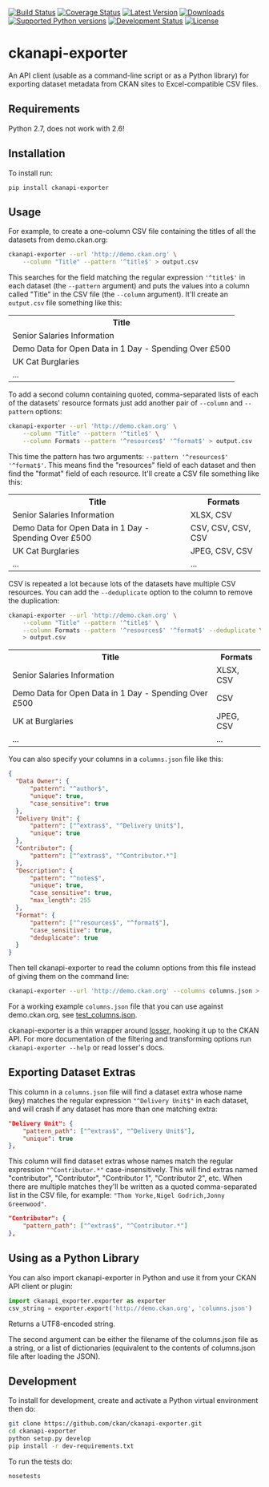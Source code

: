 [![Build Status](https://travis-ci.org/ckan/ckanapi-exporter.svg)](https://travis-ci.org/ckan/ckanapi-exporter)
[![Coverage Status](https://img.shields.io/coveralls/ckan/ckanapi-exporter.svg)](https://coveralls.io/r/ckan/ckanapi-exporter)
[![Latest Version](https://pypip.in/version/ckanapi-exporter/badge.svg)](https://pypi.python.org/pypi/ckanapi-exporter/)
[![Downloads](https://pypip.in/download/ckanapi-exporter/badge.svg)](https://pypi.python.org/pypi/ckanapi-exporter/)
[![Supported Python versions](https://pypip.in/py_versions/ckanapi-exporter/badge.svg)](https://pypi.python.org/pypi/ckanapi-exporter/)
[![Development Status](https://pypip.in/status/ckanapi-exporter/badge.svg)](https://pypi.python.org/pypi/ckanapi-exporter/)
[![License](https://pypip.in/license/ckanapi-exporter/badge.svg)](https://pypi.python.org/pypi/ckanapi-exporter/)

ckanapi-exporter
================

An API client (usable as a command-line script or as a Python library) for
exporting dataset metadata from CKAN sites to Excel-compatible CSV files.


Requirements
------------

Python 2.7, does not work with 2.6!


Installation
------------

To install run:

    pip install ckanapi-exporter


Usage
-----

For example, to create a one-column CSV file containing the titles of all the
datasets from demo.ckan.org:

```bash
ckanapi-exporter --url 'http://demo.ckan.org' \
    --column "Title" --pattern '^title$' > output.csv
```

This searches for the field matching the regular expression `'^title$'` in each
dataset (the `--pattern` argument) and puts the values into a column called
"Title" in the CSV file (the `--column` argument). It'll create an `output.csv`
file something like this:

<table>
  <tr>
    <th>Title</th>
  </tr>
  <tr>
    <td>Senior Salaries Information</td>
  </tr>
  <tr>
    <td>Demo Data for Open Data in 1 Day - Spending Over £500</td>
  </tr>
  <tr>
    <td>UK Cat Burglaries</td>
  </tr>
  <tr>
    <td>...</td>
  </tr>
</table>

To add a second column containing quoted, comma-separated lists of each of the
datasets' resource formats just add another pair of `--column` and
`--pattern` options:

```bash
ckanapi-exporter --url 'http://demo.ckan.org' \
    --column "Title" --pattern '^title$' \
    --column Formats --pattern '^resources$' '^format$' > output.csv
```

This time the pattern has two arguments: `--pattern '^resources$' '^format$'`.
This means find the "resources" field of each dataset and then find the
"format" field of each resource. It'll create a CSV file something like this:

<table>
  <tr>
    <th>Title</th>
    <th>Formats</th>
  </tr>
  <tr>
    <td>Senior Salaries Information</td>
    <td>XLSX, CSV</td>
  </tr>
  <tr>
    <td>Demo Data for Open Data in 1 Day - Spending Over £500</td>
    <td>CSV, CSV, CSV, CSV</td>
  </tr>
  <tr>
    <td>UK Cat Burglaries</td>
    <td>JPEG, CSV, CSV</td>
  </tr>
  <tr>
    <td>...</td>
    <td>...</td>
  </tr>
</table>

CSV is repeated a lot because lots of the datasets have multiple CSV resources.
You can add the `--deduplicate` option to the column to remove the duplication:

```bash
ckanapi-exporter --url 'http://demo.ckan.org' \
    --column "Title" --pattern '^title$' \
    --column Formats --pattern '^resources$' '^format$' --deduplicate \
    > output.csv
```

<table>
  <tr>
    <th>Title</th>
    <th>Formats</th>
  </tr>
  <tr>
    <td>Senior Salaries Information</td>
    <td>XLSX, CSV</td>
  </tr>
  <tr>
    <td>Demo Data for Open Data in 1 Day - Spending Over £500</td>
    <td>CSV</td>
  </tr>
  <tr>
    <td>UK at Burglaries</td>
    <td>JPEG, CSV</td>
  </tr>
  <tr>
    <td>...</td>
    <td>...</td>
  </tr>
</table>

You can also specify your columns in a `columns.json` file like this:

```json
{
  "Data Owner": {
      "pattern": "^author$",
      "unique": true,
      "case_sensitive": true
  },
  "Delivery Unit": {
      "pattern": ["^extras$", "^Delivery Unit$"],
      "unique": true
  },
  "Contributor": {
      "pattern": ["^extras$", "^Contributor.*"]
  },
  "Description": {
      "pattern": "^notes$",
      "unique": true,
      "case_sensitive": true,
      "max_length": 255
  },
  "Format": {
      "pattern": ["^resources$", "^format$"],
      "case_sensitive": true,
      "deduplicate": true
  }
}
```

Then tell ckanapi-exporter to read the column options from this file instead of
giving them on the command line:

```bash
ckanapi-exporter --url 'http://demo.ckan.org' --columns columns.json > output.csv
```

For a working example `columns.json` file that you can use against demo.ckan.org,
see [test_columns.json](ckanapi_exporter/test_columns.json).

ckanapi-exporter is a thin wrapper around
[losser](https://github.com/ckan/losser), hooking it up to the CKAN API.
For more documentation of the filtering and transforming options run
`ckanapi-exporter --help` or read losser's docs.


Exporting Dataset Extras
------------------------

This column in a `columns.json` file will find a dataset extra whose name (key)
matches the regular expression `"^Delivery Unit$"` in each dataset, and will
crash if any dataset has more than one matching extra:

```json
"Delivery Unit": {
    "pattern_path": ["^extras$", "^Delivery Unit$"],
    "unique": true
},
```

This column will find dataset extras whose names match the regular expression
`"^Contributor.*"` case-insensitively. This will find extras named
"contributor", "Contributor", "Contributor 1", "Contributor 2", etc. When there
are multiple matches they'll be written as a quoted comma-separated list in the
CSV file, for example: `"Thom Yorke,Nigel Godrich,Jonny Greenwood"`.

```json
"Contributor": {
    "pattern_path": ["^extras$", "^Contributor.*"]
},
```


Using as a Python Library
-------------------------

You can also import ckanapi-exporter in Python and use it from your CKAN API
client or plugin:

```python
import ckanapi_exporter.exporter as exporter
csv_string = exporter.export('http://demo.ckan.org', 'columns.json')
```

Returns a UTF8-encoded string.

The second argument can be either the filename of the columns.json file as a
string, or a list of dictionaries (equivalent to the contents of columns.json
file after loading the JSON).


Development
-----------

To install for development, create and activate a Python virtual environment
then do:

```bash
git clone https://github.com/ckan/ckanapi-exporter.git
cd ckanapi-exporter
python setup.py develop
pip install -r dev-requirements.txt
```

To run the tests do:

    nosetests
